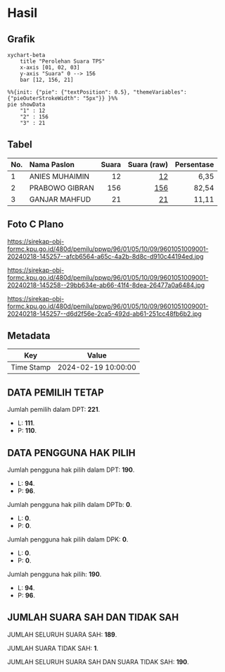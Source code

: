# Hasil

## Grafik

```mermaid
xychart-beta
    title "Perolehan Suara TPS"
    x-axis [01, 02, 03]
    y-axis "Suara" 0 --> 156
    bar [12, 156, 21]
```

```mermaid
%%{init: {"pie": {"textPosition": 0.5}, "themeVariables": {"pieOuterStrokeWidth": "5px"}} }%%
pie showData
    "1" : 12
    "2" : 156
    "3" : 21
```

## Tabel

| No. | Nama Paslon    | Suara | Suara (raw) | Persentase |
|:--- |:-------------- | -----:| -----------:| ----------:|
| 1   | ANIES MUHAIMIN | 12    | [12][p-1]   | 6,35       |
| 2   | PRABOWO GIBRAN | 156   | [156][p-2]  | 82,54      |
| 3   | GANJAR MAHFUD  | 21    | [21][p-3]   | 11,11      |


[p-1]: https://github.com/gigit-pemilu/pemilu-2024-96-papua-barat-daya/blob/main/pilpres/hitung-suara/sub/96-papua-barat-daya/sub/01-sorong/sub/05-salawati/sub/1009-matawolot/sub/001-tps/sub/paslon-1.txt
[p-2]: https://github.com/gigit-pemilu/pemilu-2024-96-papua-barat-daya/blob/main/pilpres/hitung-suara/sub/96-papua-barat-daya/sub/01-sorong/sub/05-salawati/sub/1009-matawolot/sub/001-tps/sub/paslon-2.txt
[p-3]: https://github.com/gigit-pemilu/pemilu-2024-96-papua-barat-daya/blob/main/pilpres/hitung-suara/sub/96-papua-barat-daya/sub/01-sorong/sub/05-salawati/sub/1009-matawolot/sub/001-tps/sub/paslon-3.txt

## Foto C Plano

https://sirekap-obj-formc.kpu.go.id/480d/pemilu/ppwp/96/01/05/10/09/9601051009001-20240218-145257--afcb6564-a65c-4a2b-8d8c-d910c44194ed.jpg

https://sirekap-obj-formc.kpu.go.id/480d/pemilu/ppwp/96/01/05/10/09/9601051009001-20240218-145258--29bb634e-ab66-41f4-8dea-26477a0a6484.jpg

https://sirekap-obj-formc.kpu.go.id/480d/pemilu/ppwp/96/01/05/10/09/9601051009001-20240218-145257--d6d2f56e-2ca5-492d-ab61-251cc48fb6b2.jpg


## Metadata

| Key        | Value               |
| ---------- | ------------------- |
| Time Stamp | 2024-02-19 10:00:00 |


## DATA PEMILIH TETAP

Jumlah pemilih dalam DPT: **221**.
 * L: **111**.
 * P: **110**.

## DATA PENGGUNA HAK PILIH

Jumlah pengguna hak pilih dalam DPT: **190**.
 * L: **94**.
 * P: **96**.

Jumlah pengguna hak pilih dalam DPTb: **0**.
 * L: **0**.
 * P: **0**.

Jumlah pengguna hak pilih dalam DPK: **0**.
 * L: **0**.
 * P: **0**.

Jumlah pengguna hak pilih: **190**.
 * L: **94**.
 * P: **96**.

## JUMLAH SUARA SAH DAN TIDAK SAH

JUMLAH SELURUH SUARA SAH: **189**.

JUMLAH SUARA TIDAK SAH: **1**.

JUMLAH SELURUH SUARA SAH DAN SUARA TIDAK SAH: **190**.



